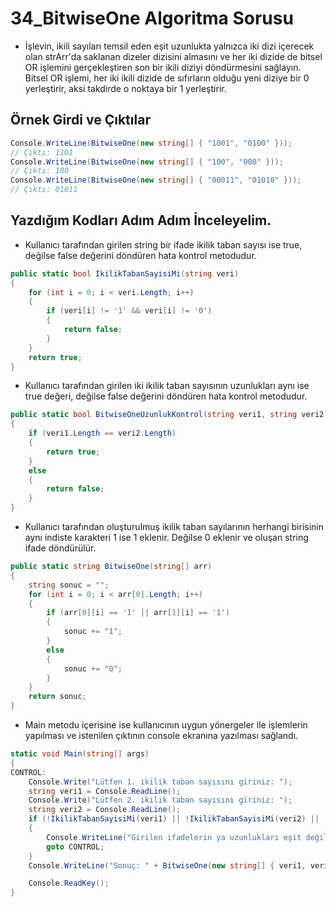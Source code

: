 # 34_BitwiseOne Algoritma Sorusu

* İşlevin, ikili sayıları temsil eden eşit uzunlukta yalnızca iki dizi içerecek olan strArr'da saklanan dizeler dizisini almasını ve her iki dizide de bitsel OR işlemini gerçekleştiren son bir ikili diziyi döndürmesini sağlayın. Bitsel OR işlemi, her iki ikili dizide de sıfırların olduğu yeni diziye bir 0 yerleştirir, aksi takdirde o noktaya bir 1 yerleştirir.

## Örnek Girdi ve Çıktılar

~~~ C#
Console.WriteLine(BitwiseOne(new string[] { "1001", "0100" }));
// Çıktı: 1101
Console.WriteLine(BitwiseOne(new string[] { "100", "000" }));
// Çıktı: 100
Console.WriteLine(BitwiseOne(new string[] { "00011", "01010" }));
// Çıktı: 01011
~~~

## Yazdığım Kodları Adım Adım İnceleyelim.

* Kullanıcı tarafından girilen string bir ifade ikilik taban sayısı ise true, değilse false değerini döndüren hata kontrol metodudur.

~~~ C#
public static bool IkilikTabanSayisiMi(string veri)
{
    for (int i = 0; i < veri.Length; i++)
    {
        if (veri[i] != '1' && veri[i] != '0')
        {
            return false;
        }
    }
    return true;
}
~~~

* Kullanıcı tarafından girilen iki ikilik taban sayısının uzunlukları aynı ise true değeri, değilse false değerini döndüren hata kontrol metodudur.

~~~ C#
public static bool BitwiseOneUzunlukKontrol(string veri1, string veri2) 
{
    if (veri1.Length == veri2.Length)
    {
        return true;
    }
    else
    {
        return false;
    }
}
~~~

* Kullanıcı tarafından oluşturulmuş ikilik taban sayılarının herhangi birisinin aynı indiste karakteri 1 ise 1 eklenir. Değilse 0 eklenir ve oluşan string ifade döndürülür.

~~~ C#
public static string BitwiseOne(string[] arr)
{
    string sonuc = "";
    for (int i = 0; i < arr[0].Length; i++)
    {
        if (arr[0][i] == '1' || arr[1][i] == '1')
        {
            sonuc += "1";
        }
        else
        {
            sonuc += "0";
        }
    }
    return sonuc;
}
~~~

* Main metodu içerisine ise kullanıcının uygun yönergeler ile işlemlerin yapılması ve istenilen çıktının console ekranına yazılması sağlandı.

~~~ C#
static void Main(string[] args)
{
CONTROL:
    Console.Write("Lütfen 1. ikilik taban sayısını giriniz: ");
    string veri1 = Console.ReadLine();
    Console.Write("Lütfen 2. ikilik taban sayısını giriniz: ");
    string veri2 = Console.ReadLine();
    if (!IkilikTabanSayisiMi(veri1) || !IkilikTabanSayisiMi(veri2) || !BitwiseOneUzunlukKontrol(veri1, veri2))
    {
        Console.WriteLine("Girilen ifadelerin ya uzunlukları eşit değil ya da ikilik taban sayısı değildir. Lütfen tekrar deneyiniz.");
        goto CONTROL;
    }
    Console.WriteLine("Sonuç: " + BitwiseOne(new string[] { veri1, veri2 }));

    Console.ReadKey();
}
~~~